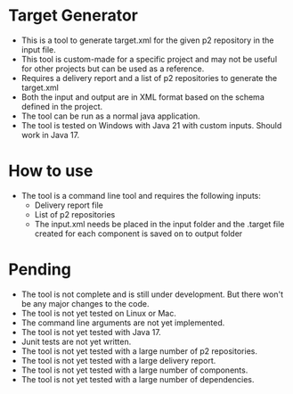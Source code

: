 # Target Generator
- This is a tool to generate target.xml for the given p2 repository in the input file.
- This tool is custom-made for a specific project and may not be useful for other projects but can be used as a reference.
- Requires a delivery report and a list of p2 repositories to generate the target.xml
- Both the input and output are in XML format based on the schema defined in the project.
- The tool can be run as a normal java application.
- The tool is tested on Windows with Java 21 with custom inputs. Should work in Java 17.

# How to use
- The tool is a command line tool and requires the following inputs:
  - Delivery report file
  - List of p2 repositories
  - The input.xml needs be placed in the input folder and the .target file created for each component is saved on to output folder

# Pending
- The tool is not complete and is still under development. But there won't be any major changes to the code.
- The tool is not yet tested on Linux or Mac.
- The command line arguments are not yet implemented.
- The tool is not yet tested with Java 17.
- Junit tests are not yet written.
- The tool is not yet tested with a large number of p2 repositories.
- The tool is not yet tested with a large delivery report.
- The tool is not yet tested with a large number of components.
- The tool is not yet tested with a large number of dependencies.

